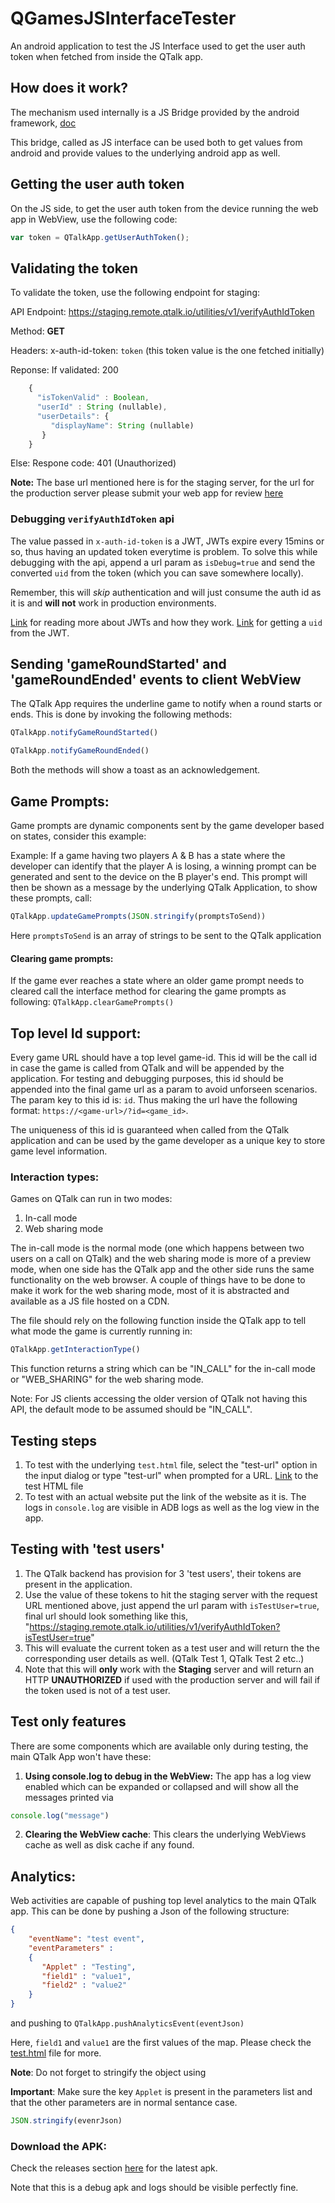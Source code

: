 # QGamesJSInterfaceTester

An android application to test the JS Interface used to get the user auth token when fetched from inside the QTalk app. 

## How does it work?

The mechanism used internally is a JS Bridge provided by the android framework, [doc](https://developer.android.com/guide/webapps/webview.html#BindingJavaScript)

This bridge, called as JS interface can be used both to get values from android and provide values to the underlying android app as well.

## Getting the user auth token

On the JS side, to get the user auth token from the device running the web app in WebView, use the following code: 

```javascript
var token = QTalkApp.getUserAuthToken();
```

## Validating the token

To validate the token, use the following endpoint for staging: 

API Endpoint: https://staging.remote.qtalk.io/utilities/v1/verifyAuthIdToken

Method: **GET**

Headers: x-auth-id-token: `token` (this token value is the one fetched initially)

Reponse:
    If validated: 200
    
```javascript
    {
      "isTokenValid" : Boolean,
      "userId" : String (nullable),
      "userDetails": {
         "displayName": String (nullable)
       }
    }
```
   Else: 
     Respone code: 401 (Unauthorized)

**Note:** The base url mentioned here is for the staging server, for the url for the production server please submit your web app for review [here](https://forms.gle/mir2dCUmAD1x44KW8)

### Debugging `verifyAuthIdToken` api

The value passed in `x-auth-id-token` is a JWT, JWTs expire every 15mins or so, thus having an updated token everytime is problem. To solve this while debugging with 
the api, append a url param as `isDebug=true` and send the converted `uid` from the token (which you can save somewhere locally). 

Remember, this will *skip* authentication and will just consume the auth id as it is and **will not** work in production environments.

[Link](https://jwt.io/introduction/) for reading more about JWTs and how they work.
[Link](https://jwt.io/) for getting a `uid` from the JWT. 

## Sending 'gameRoundStarted' and 'gameRoundEnded' events to client WebView

The QTalk App requires the underline game to notify when a round starts or ends. This is done by invoking the following methods: 

```javascript
QTalkApp.notifyGameRoundStarted()
```

```javascript
QTalkApp.notifyGameRoundEnded()
```
Both the methods will show a toast as an acknowledgement.

## Game Prompts:
Game prompts are dynamic components sent by the game developer based on states, consider this example:

Example: If a game having two players A & B has a state where the developer can identify that the player A is losing, a winning prompt can be generated and sent to the device on the
B player's end. This prompt will then be shown as a message by the underlying QTalk Application, to show these prompts, call:
```javascript
QTalkApp.updateGamePrompts(JSON.stringify(promptsToSend))
```
Here `promptsToSend` is an array of strings to be sent to the QTalk application
 
#### Clearing game prompts:
If the game ever reaches a state where an older game prompt needs to cleared call the interface method for clearing the game prompts as following:
`QTalkApp.clearGamePrompts()`

## Top level Id support: 
Every game URL should have a top level game-id. This id will be the call id in case the game is called from QTalk and will be appended by the application. For testing and debugging purposes, this id should be appended into the final game url as a param to avoid unforseen scenarios.
The param key to this id is: `id`. Thus making the url have the following format: `https://<game-url>/?id=<game_id>`.

The uniqueness of this id is guaranteed when called from the QTalk application and can be used by the game developer as a unique key to store game level information. 

### Interaction types:
Games on QTalk can run in two modes: 
1. In-call mode
2. Web sharing mode

The in-call mode is the normal mode (one which happens between two users on a call on QTalk) and the web sharing mode is more of a preview mode, when one side has the QTalk app and the
other side runs the same functionality on the web browser. A couple of things have to be done to make it work for the web sharing mode, most of it is abstracted and available as a JS file hosted on 
a CDN. 

The file should rely on the following function inside the QTalk app to tell what mode the game is currently running in:

```javascript
QTalkApp.getInteractionType()
```

This function returns a string which can be "IN_CALL" for the in-call mode or "WEB_SHARING" for the web sharing mode. 

Note: For JS clients accessing the older version of QTalk not having this API, the default mode to be assumed should be "IN_CALL". 

## Testing steps

1. To test with the underlying `test.html` file, select the "test-url" option in the input dialog or type "test-url" when prompted for a URL. [Link](https://github.com/quiph/QGamesJSInterfaceTester/blob/master/app/src/main/assets/test.html)
 to the test HTML file
2. To test with an actual website put the link of the website as it is. The logs in `console.log` are visible in ADB logs as well as the log view in the app.

## Testing with 'test users'

1. The QTalk backend has provision for 3 'test users', their tokens are present in the application. 
2. Use the value of these tokens to hit the staging server with the request URL mentioned above, just append the url param with `isTestUser=true`, final url should look something like this, 
"https://staging.remote.qtalk.io/utilities/v1/verifyAuthIdToken?isTestUser=true"
3. This will evaluate the current token as a test user and will return the the corresponding user details as well. (QTalk Test 1, QTalk Test 2 etc..)
4. Note that this will **only** work with the **Staging** server and will return an HTTP **UNAUTHORIZED** if used with the production server and will fail if the token used
is not of a test user. 

## Test only features

There are some components which are available only during testing, the main QTalk App won't have these: 

1. **Using console.log to debug in the WebView:**
The app has a log view enabled which can be expanded or collapsed and will show all the messages printed via 
```javascript
console.log("message")
```

2. **Clearing the WebView cache**: This clears the underlying WebViews cache as well as disk cache if any found.

## Analytics:

Web activities are capable of pushing top level analytics to the main QTalk app. This can be done by pushing a Json of the following structure:

```Json
{
    "eventName": "test event",
    "eventParameters" :
    {
       "Applet" : "Testing",
       "field1" : "value1",
       "field2" : "value2"
    }
}
``` 
and pushing to `QTalkApp.pushAnalyticsEvent(eventJson)`

Here, `field1` and `value1` are the first values of the map. Please check the [test.html](https://github.com/quiph/QGamesJSInterfaceTester/blob/master/app/src/main/assets/test.html) file for more. 

**Note**: Do not forget to stringify the object using

**Important**: Make sure the key `Applet` is present in the parameters list and that the other parameters are in normal sentance case.

```javascript
JSON.stringify(evenrJson)
```

### Download the APK: 

Check the releases section [here](https://github.com/quiph/QGamesJSInterfaceTester/releases) for the latest apk. 

Note that this is a debug apk and logs should be visible perfectly fine. 
